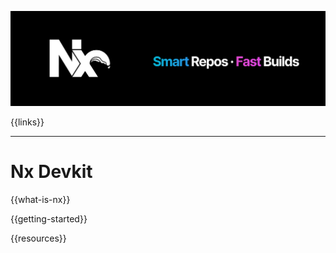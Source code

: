 <p align="center"><img src="https://raw.githubusercontent.com/nrwl/nx/master/images/nx.png" width="600"></p>

{{links}}

<hr>

# Nx Devkit

{{what-is-nx}}

{{getting-started}}

{{resources}}
